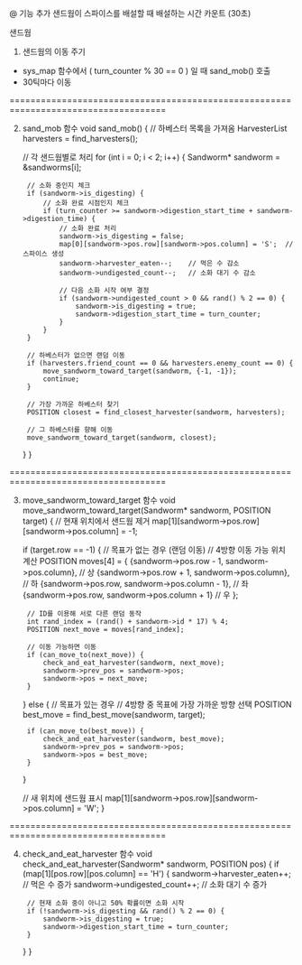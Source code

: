 @ 기능 추가
샌드웜이 스파이스를 배설할 때 배설하는 시간 카운트 (30초)


샌드웜 
1. 샌드웜의 이동 주기
  - sys_map 함수에서 ( turn_counter % 30 == 0 ) 일 때 sand_mob() 호출
  - 30틱마다 이동

====================================================================================

2. sand_mob 함수
void sand_mob() {
    // 하베스터 목록을 가져옴
    HarvesterList harvesters = find_harvesters();

    // 각 샌드웜별로 처리
    for (int i = 0; i < 2; i++) {
        Sandworm* sandworm = &sandworms[i];

        // 소화 중인지 체크
        if (sandworm->is_digesting) {
            // 소화 완료 시점인지 체크
            if (turn_counter >= sandworm->digestion_start_time + sandworm->digestion_time) {
                // 소화 완료 처리
                sandworm->is_digesting = false;
                map[0][sandworm->pos.row][sandworm->pos.column] = 'S';  // 스파이스 생성
                sandworm->harvester_eaten--;    // 먹은 수 감소
                sandworm->undigested_count--;   // 소화 대기 수 감소

                // 다음 소화 시작 여부 결정
                if (sandworm->undigested_count > 0 && rand() % 2 == 0) {
                    sandworm->is_digesting = true;
                    sandworm->digestion_start_time = turn_counter;
                }
            }
        }

        // 하베스터가 없으면 랜덤 이동
        if (harvesters.friend_count == 0 && harvesters.enemy_count == 0) {
            move_sandworm_toward_target(sandworm, {-1, -1});
            continue;
        }

        // 가장 가까운 하베스터 찾기
        POSITION closest = find_closest_harvester(sandworm, harvesters);
        
        // 그 하베스터를 향해 이동
        move_sandworm_toward_target(sandworm, closest);
    }
}

====================================================================================

3. move_sandworm_toward_target 함수
void move_sandworm_toward_target(Sandworm* sandworm, POSITION target) {
    // 현재 위치에서 샌드웜 제거
    map[1][sandworm->pos.row][sandworm->pos.column] = -1;

    if (target.row == -1) {  // 목표가 없는 경우 (랜덤 이동)
        // 4방향 이동 가능 위치 계산
        POSITION moves[4] = {
            {sandworm->pos.row - 1, sandworm->pos.column},    // 상
            {sandworm->pos.row + 1, sandworm->pos.column},    // 하
            {sandworm->pos.row, sandworm->pos.column - 1},    // 좌
            {sandworm->pos.row, sandworm->pos.column + 1}     // 우
        };

        // ID를 이용해 서로 다른 랜덤 동작
        int rand_index = (rand() + sandworm->id * 17) % 4;
        POSITION next_move = moves[rand_index];

        // 이동 가능하면 이동
        if (can_move_to(next_move)) {
            check_and_eat_harvester(sandworm, next_move);
            sandworm->prev_pos = sandworm->pos;
            sandworm->pos = next_move;
        }
    } else {  // 목표가 있는 경우
        // 4방향 중 목표에 가장 가까운 방향 선택
        POSITION best_move = find_best_move(sandworm, target);
        
        if (can_move_to(best_move)) {
            check_and_eat_harvester(sandworm, best_move);
            sandworm->prev_pos = sandworm->pos;
            sandworm->pos = best_move;
        }
    }

    // 새 위치에 샌드웜 표시
    map[1][sandworm->pos.row][sandworm->pos.column] = 'W';
}

====================================================================================

4. check_and_eat_harvester 함수
void check_and_eat_harvester(Sandworm* sandworm, POSITION pos) {
    if (map[1][pos.row][pos.column] == 'H') {
        sandworm->harvester_eaten++;     // 먹은 수 증가
        sandworm->undigested_count++;    // 소화 대기 수 증가

        // 현재 소화 중이 아니고 50% 확률이면 소화 시작
        if (!sandworm->is_digesting && rand() % 2 == 0) {
            sandworm->is_digesting = true;
            sandworm->digestion_start_time = turn_counter;
        }
    }
}
